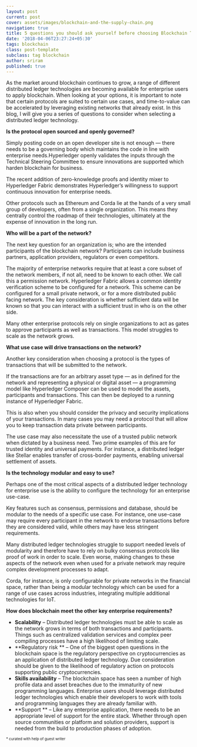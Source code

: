 ```yaml
---
layout: post
current: post
cover: assets/images/blockchain-and-the-supply-chain.png
navigation: true
title: 5 questions you should ask yourself before choosing Blockchain Technology
date: '2018-04-06T23:27:24+05:30'
tags: blockchain
class: post-template
subclass: tag blockchain
author: sriram
published: true
---
```

As the market around blockchain continues to grow, a range of different distributed ledger technologies are becoming available for enterprise users to apply blockchain. When looking at your options, it is important to note that certain protocols are suited to certain use cases, and time-to-value can be accelerated by leveraging existing networks that already exist. In this blog, I will give you a series of questions to consider when selecting a distributed ledger technology.



**Is the protocol open sourced and openly governed?**

Simply posting code on an open developer site is not enough — there needs to be a governing body which maintains the code in line with enterprise needs.Hyperledger openly validates the inputs through the Technical Steering Committee to ensure innovations are supported which harden blockchain for business.

The recent addition of zero-knowledge proofs and identity mixer to Hyperledger Fabric demonstrates Hyperledger’s willingness to support continuous innovation for enterprise needs.

Other protocols such as Ethereum and Corda lie at the hands of a very small group of developers, often from a single organization. This means they centrally control the roadmap of their technologies, ultimately at the expense of innovation in the long run.



**Who will be a part of the network?**

The next key question for an organization is; who are the intended participants of the blockchain network? Participants can include business partners, application providers, regulators or even competitors.

The majority of enterprise networks require that at least a core subset of the network members, if not all, need to be known to each other. We call this a permission network. Hyperledger Fabric allows a common identity verification scheme to be configured for a network. This scheme can be configured for a small private network, or for a more distributed public facing network. The key consideration is whether sufficient data will be known so that you can interact with a sufficient trust in who is on the other side.

Many other enterprise protocols rely on single organizations to act as gates to approve participants as well as transactions. This model struggles to scale as the network grows.



**What use case will drive transactions on the network?**

Another key consideration when choosing a protocol is the types of transactions that will be submitted to the network.

If the transactions are for an arbitrary asset type — as in defined for the network and representing a physical or digital asset — a programming model like Hyperledger Composer can be used to model the assets, participants and transactions. This can then be deployed to a running instance of Hyperledger Fabric.

This is also when you should consider the privacy and security implications of your transactions. In many cases you may need a protocol that will allow you to keep transaction data private between participants.

The use case may also necessitate the use of a trusted public network when dictated by a business need. Two prime examples of this are for trusted identity and universal payments. For instance, a distributed ledger like Stellar enables transfer of cross-border payments, enabling universal settlement of assets.



**Is the technology modular and easy to use?**

Perhaps one of the most critical aspects of a distributed ledger technology for enterprise use is the ability to configure the technology for an enterprise use-case.

Key features such as consensus, permissions and database, should be modular to the needs of a specific use case. For instance, one use-case may require every participant in the network to endorse transactions before they are considered valid, while others may have less stringent requirements.

Many distributed ledger technologies struggle to support needed levels of modularity and therefore have to rely on bulky consensus protocols like proof of work in order to scale. Even worse, making changes to these aspects of the network even when used for a private network may require complex development processes to adapt.

Corda, for instance, is only configurable for private networks in the financial space, rather than being a modular technology which can be used for a range of use cases across industries, integrating multiple additional technologies for IoT.

**How does blockchain meet the other key enterprise requirements?**

* **Scalability** – Distributed ledger technologies must be able to scale as the network grows in terms of both transactions and participants. Things such as centralized validation services and complex peer compiling processes have a high likelihood of limiting scale.
* **Regulatory risk ** – One of the biggest open questions in the blockchain space is the regulatory perspective on cryptocurrencies as an application of distributed ledger technology. Due consideration should be given to the likelihood of regulatory action on protocols supporting public cryptocurrencies.
* **Skills availability** – The blockchain space has seen a number of high profile data and asset breaches due to the immaturity of new programming languages. Enterprise users should leverage distributed ledger technologies which enable their developers to work with tools and programming languages they are already familiar with.
* **Support ** – Like any enterprise application, there needs to be an appropriate level of support for the entire stack. Whether through open source communities or platform and solution providers, support is needed from the build to production phases of adoption.

<small style="font-size:10px"> * curated with help of guest writer<small/>
